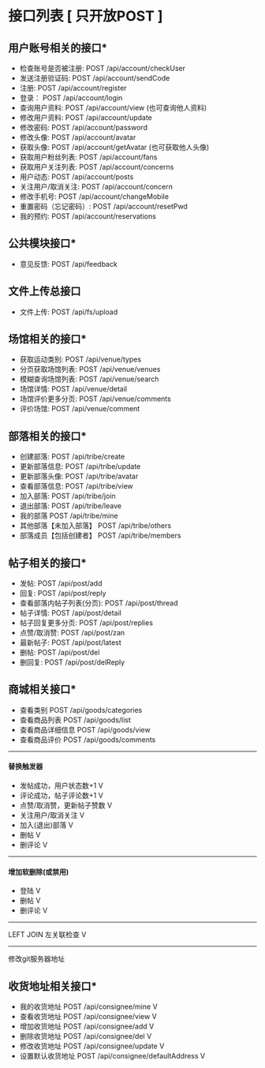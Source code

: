 # 接口列表 [ 只开放POST ]
 
## 用户账号相关的接口*

* 检查账号是否被注册:    POST /api/account/checkUser
* 发送注册验证码:        POST /api/account/sendCode
* 注册:                  POST /api/account/register
* 登录：                 POST /api/account/login
* 查询用户资料:          POST /api/account/view           (也可查询他人资料)
* 修改用户资料:          POST /api/account/update
* 修改密码:              POST /api/account/password
* 修改头像:              POST /api/account/avatar
* 获取头像:              POST /api/account/getAvatar      (也可获取他人头像)
* 获取用户粉丝列表:      POST /api/account/fans
* 获取用户关注列表:      POST /api/account/concerns
* 用户动态:              POST /api/account/posts
* 关注用户/取消关注:     POST /api/account/concern
* 修改手机号:            POST /api/account/changeMobile
* 重置密码（忘记密码）:  POST /api/account/resetPwd
* 我的预约:              POST /api/account/reservations

## 公共模块接口*
 
* 意见反馈:              POST /api/feedback

## 文件上传总接口
 
* 文件上传:              POST /api/fs/upload

## 场馆相关的接口*

* 获取运动类别:          POST /api/venue/types
* 分页获取场馆列表:      POST /api/venue/venues
* 模糊查询场馆列表:      POST /api/venue/search
* 场馆详情:              POST /api/venue/detail
* 场馆评价更多分页:      POST /api/venue/comments
* 评价场馆:              POST /api/venue/comment

## 部落相关的接口*

* 创建部落:              POST /api/tribe/create
* 更新部落信息:          POST /api/tribe/update
* 更新部落头像:          POST /api/tribe/avatar
* 查看部落信息:          POST /api/tribe/view
* 加入部落:              POST /api/tribe/join
* 退出部落:              POST /api/tribe/leave
* 我的部落               POST /api/tribe/mine
* 其他部落【未加入部落】 POST /api/tribe/others
* 部落成员【包括创建者】 POST /api/tribe/members

## 帖子相关的接口*

* 发帖:                  POST /api/post/add
* 回复:                  POST /api/post/reply
* 查看部落内帖子列表(分页): POST /api/post/thread
* 帖子详情:              POST /api/post/detail
* 帖子回复更多分页:      POST /api/post/replies
* 点赞/取消赞:           POST /api/post/zan
* 最新帖子:              POST /api/post/latest
* 删帖:                  POST /api/post/del
* 删回复:                POST /api/post/delReply

## 商城相关接口*
* 查看类别          POST /api/goods/categories
* 查看商品列表       POST /api/goods/list
* 查看商品详细信息   POST /api/goods/view
* 查看商品评价       POST /api/goods/comments

---
#### 替换触发器
* 发帖成功，用户状态数+1      V
* 评论成功，帖子评论数+1      V
* 点赞/取消赞，更新帖子赞数   V
* 关注用户/取消关注           V
* 加入(退出)部落              V   
* 删帖                        V
* 删评论                      V

---
#### 增加软删除(或禁用)
* 登陆                        V
* 删帖                        V
* 删评论                      V

---
LEFT JOIN  左关联检查         V

---
修改git服务器地址

## 收货地址相关接口*

* 我的收货地址 POST /api/consignee/mine                   V
* 查看收货地址 POST /api/consignee/view                   V
* 增加收货地址 POST /api/consignee/add                    V
* 删除收货地址 POST /api/consignee/del                    V
* 修改收货地址 POST /api/consignee/update                 V
* 设置默认收货地址 POST /api/consignee/defaultAddress      V